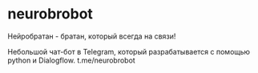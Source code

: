# neurobrobot
Нейробратан - братан, который всегда на связи!

Небольшой чат-бот в Telegram, который разрабатывается с помощью python и Dialogflow.
t.me/neurobrobot
